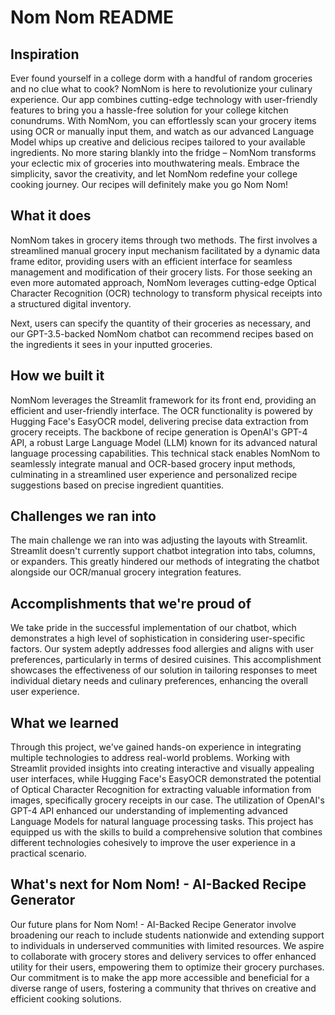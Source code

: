 # Nom Nom README
## Inspiration
Ever found yourself in a college dorm with a handful of random groceries and no clue what to cook? NomNom is here to revolutionize your culinary experience. Our app combines cutting-edge technology with user-friendly features to bring you a hassle-free solution for your college kitchen conundrums. With NomNom, you can effortlessly scan your grocery items using OCR or manually input them, and watch as our advanced Language Model whips up creative and delicious recipes tailored to your available ingredients. No more staring blankly into the fridge – NomNom transforms your eclectic mix of groceries into mouthwatering meals. Embrace the simplicity, savor the creativity, and let NomNom redefine your college cooking journey. Our recipes will definitely make you go Nom Nom!

## What it does
NomNom takes in grocery items through two methods. The first involves a streamlined manual grocery input mechanism facilitated by a dynamic data frame editor, providing users with an efficient interface for seamless management and modification of their grocery lists. For those seeking an even more automated approach, NomNom leverages cutting-edge Optical Character Recognition (OCR) technology to transform physical receipts into a structured digital inventory.

Next, users can specify the quantity of their groceries as necessary, and our GPT-3.5-backed NomNom chatbot can recommend recipes based on the ingredients it sees in your inputted groceries. 

## How we built it
NomNom leverages the Streamlit framework for its front end, providing an efficient and user-friendly interface. The OCR functionality is powered by Hugging Face's EasyOCR model, delivering precise data extraction from grocery receipts. The backbone of recipe generation is OpenAI's GPT-4 API, a robust Large Language Model (LLM) known for its advanced natural language processing capabilities. This technical stack enables NomNom to seamlessly integrate manual and OCR-based grocery input methods, culminating in a streamlined user experience and personalized recipe suggestions based on precise ingredient quantities.

## Challenges we ran into
The main challenge we ran into was adjusting the layouts with Streamlit. Streamlit doesn't currently support chatbot integration into tabs, columns, or expanders. This greatly hindered our methods of integrating the chatbot alongside our OCR/manual grocery integration features.

## Accomplishments that we're proud of
We take pride in the successful implementation of our chatbot, which demonstrates a high level of sophistication in considering user-specific factors. Our system adeptly addresses food allergies and aligns with user preferences, particularly in terms of desired cuisines. This accomplishment showcases the effectiveness of our solution in tailoring responses to meet individual dietary needs and culinary preferences, enhancing the overall user experience.

## What we learned
Through this project, we've gained hands-on experience in integrating multiple technologies to address real-world problems. Working with Streamlit provided insights into creating interactive and visually appealing user interfaces, while Hugging Face's EasyOCR demonstrated the potential of Optical Character Recognition for extracting valuable information from images, specifically grocery receipts in our case. The utilization of OpenAI's GPT-4 API enhanced our understanding of implementing advanced Language Models for natural language processing tasks. This project has equipped us with the skills to build a comprehensive solution that combines different technologies cohesively to improve the user experience in a practical scenario.

## What's next for Nom Nom! - AI-Backed Recipe Generator
Our future plans for Nom Nom! - AI-Backed Recipe Generator involve broadening our reach to include students nationwide and extending support to individuals in underserved communities with limited resources. We aspire to collaborate with grocery stores and delivery services to offer enhanced utility for their users, empowering them to optimize their grocery purchases. Our commitment is to make the app more accessible and beneficial for a diverse range of users, fostering a community that thrives on creative and efficient cooking solutions.
